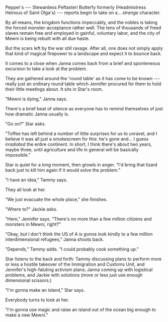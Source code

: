 Pepper's --- Stewardess Peftasteri Butterfy formerly (Headmistress Heinous of Saint Olga's) --- reports begin to take
on a... _strange_ character.

By all means, the kingdom functions impeccably, and the nobles is taking the forced monster-acceptance rather well.
The tens of thousands of freed slaves remain free and employed in gainful, voluntary labor, and the city of Mewni is
being rebuilt with all due haste.

But the scars left by the war still ravage. After all, one does not simply apply that kind of magical firepower to
a landscape and expect it to bounce back.

It comes to a close when Janna comes back from a brief and sponteneous excursion to take a look at the problem.

They are gathered around the 'round table' as it has come to be known --- really just an ordinary round table which
Jennifer procured for them to hold their little meetings about. It sits in Star's room.

"Mewni is dying," Janna says.

There's a brief beat of silence as everyone has to remind themselves of just how dramatic Janna usually is.

"Go on?" Star asks.

"Toffee has left behind a number of little surprises for us to unravel, and I believe it was all just a smokescreen
for this: he's gone and... I guess _irradiated_ the entire continent. In short, I think there's about two years, maybe
three, until agriculture and life in general will be basically impossible."

Star is quiet for a long moment, then growls in anger. "I'd bring that lizard back just to kill him again if it
would solve the problem."

"I have an idea," Tammy says.

They all look at her.

"We just evacuate the whole place," she finishes.

"Where to?" Jackie asks.

"Here," Jennifer says. "There's no more than a few million citizens and monsters in Mewni, right?"

"Okay, but I don't think the US of A is gonna look kindly to a few million interdimensional refugees,"
Janna shoots back.

"Depends," Tammy adds. "I could probably cook something up."

Star listens to the back and forth: Tammy discussing plans to perform more or less a hostile takeover of the
Immigration and Customs Unit, and Jennifer's high-faluting activism plans; Janna coming up with logistical problems,
and Jackie with solutions (more or less just use enough dimensional scissors.)

"I'm gonna make an island," Star says.

Everybody turns to look at her.

"I'm gonna use magic and raise an island out of the ocean big enough to make a new Mewni."
